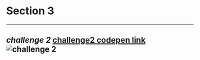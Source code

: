 # Section 3 
--------------------
*challenge 2*
[challenge2 codepen link ](https://codepen.io/m2001said/pen/xxYgKOb)
![challenge 2](https://user-images.githubusercontent.com/91760639/187207384-2754bed1-415b-4a5a-9599-bf7701b837b1.jpg)
--------------------

